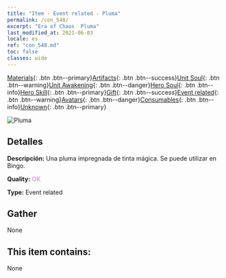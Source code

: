 ```yaml
---
title: "Item - Event related - Pluma"
permalink: /con_548/
excerpt: "Era of Chaos  Pluma"
last_modified_at: 2021-06-03
locale: es
ref: "con_548.md"
toc: false
classes: wide
---
```

 [Materials](/ItemsES/){: .btn .btn--primary}[Artifacts](/ItemsES/Artifacts/){: .btn .btn--success}[Unit Soul](/ItemsES/UnitSoul/){: .btn .btn--warning}[Unit Awakening](/ItemsES/UnitAwakening/){: .btn .btn--danger}[Hero Soul](/ItemsES/HeroSoul/){: .btn .btn--info}[Hero Skill](/ItemsES/HeroSkill/){: .btn .btn--primary}[Gift](/ItemsES/Gift/){: .btn .btn--success}[Event related](/ItemsES/Events/){: .btn .btn--warning}[Avatars](/ItemsES/Avatars/){: .btn .btn--danger}[Consumables](/ItemsES/Consumables/){: .btn .btn--info}[Unknown](/ItemsES/Unknown/){: .btn .btn--primary}

 ![Pluma](/images/t/i_10034.png)

## Detalles
 **Descripción:** Una pluma impregnada de tinta mágica. Se puede utilizar en Bingo.

 **Quality:** <span style="color: #DA70D6">OK</span>

 **Type:** Event related

## Gather

  None

## This item contains:

  None

